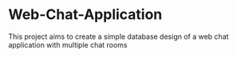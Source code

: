 # Web-Chat-Application
This project aims to create a simple database design of a web chat application with multiple chat rooms
